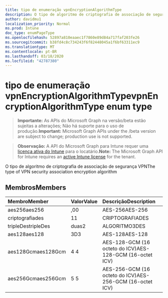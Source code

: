 ```yaml
---
title: tipo de enumeração vpnEncryptionAlgorithmType
description: O tipo de algoritmo de criptografia de associação de segurança VPN
author: davidmu1
localization_priority: Normal
ms.prod: Intune
doc_type: enumPageType
ms.openlocfilehash: 52897a810eaaec1f7860e89d84a717faf203fe26
ms.sourcegitcommit: b38fd4c8c734243f6f82448045a1f6bf63311ec9
ms.translationtype: MT
ms.contentlocale: pt-BR
ms.lasthandoff: 03/18/2020
ms.locfileid: "42787380"
---
```

# <a name="vpnencryptionalgorithmtype-enum-type"></a><span data-ttu-id="955d2-103">tipo de enumeração vpnEncryptionAlgorithmType</span><span class="sxs-lookup"><span data-stu-id="955d2-103">vpnEncryptionAlgorithmType enum type</span></span>

> <span data-ttu-id="955d2-104">**Importante:** As APIs do Microsoft Graph na versão/beta estão sujeitas a alterações; Não há suporte para o uso de produção.</span><span class="sxs-lookup"><span data-stu-id="955d2-104">**Important:** Microsoft Graph APIs under the /beta version are subject to change; production use is not supported.</span></span>

> <span data-ttu-id="955d2-105">**Observação:** A API do Microsoft Graph para Intune requer uma [licença ativa do Intune](https://go.microsoft.com/fwlink/?linkid=839381) para o locatário.</span><span class="sxs-lookup"><span data-stu-id="955d2-105">**Note:** The Microsoft Graph API for Intune requires an [active Intune license](https://go.microsoft.com/fwlink/?linkid=839381) for the tenant.</span></span>

<span data-ttu-id="955d2-106">O tipo de algoritmo de criptografia de associação de segurança VPN</span><span class="sxs-lookup"><span data-stu-id="955d2-106">The type of VPN security association encryption algorithm</span></span>

## <a name="members"></a><span data-ttu-id="955d2-107">Membros</span><span class="sxs-lookup"><span data-stu-id="955d2-107">Members</span></span>
|<span data-ttu-id="955d2-108">Membro</span><span class="sxs-lookup"><span data-stu-id="955d2-108">Member</span></span>|<span data-ttu-id="955d2-109">Valor</span><span class="sxs-lookup"><span data-stu-id="955d2-109">Value</span></span>|<span data-ttu-id="955d2-110">Descrição</span><span class="sxs-lookup"><span data-stu-id="955d2-110">Description</span></span>|
|:---|:---|:---|
|<span data-ttu-id="955d2-111">aes256</span><span class="sxs-lookup"><span data-stu-id="955d2-111">aes256</span></span>|<span data-ttu-id="955d2-112">,0</span><span class="sxs-lookup"><span data-stu-id="955d2-112">0</span></span>|<span data-ttu-id="955d2-113">AES-256</span><span class="sxs-lookup"><span data-stu-id="955d2-113">AES-256</span></span>|
|<span data-ttu-id="955d2-114">criptografia</span><span class="sxs-lookup"><span data-stu-id="955d2-114">des</span></span>|<span data-ttu-id="955d2-115">1</span><span class="sxs-lookup"><span data-stu-id="955d2-115">1</span></span>|<span data-ttu-id="955d2-116">CRIPTOGRAFIA</span><span class="sxs-lookup"><span data-stu-id="955d2-116">DES</span></span>|
|<span data-ttu-id="955d2-117">tripleDes</span><span class="sxs-lookup"><span data-stu-id="955d2-117">tripleDes</span></span>|<span data-ttu-id="955d2-118">duas</span><span class="sxs-lookup"><span data-stu-id="955d2-118">2</span></span>|<span data-ttu-id="955d2-119">ALGORITMO</span><span class="sxs-lookup"><span data-stu-id="955d2-119">3DES</span></span>|
|<span data-ttu-id="955d2-120">aes128</span><span class="sxs-lookup"><span data-stu-id="955d2-120">aes128</span></span>|<span data-ttu-id="955d2-121">3D</span><span class="sxs-lookup"><span data-stu-id="955d2-121">3</span></span>|<span data-ttu-id="955d2-122">AES-128</span><span class="sxs-lookup"><span data-stu-id="955d2-122">AES-128</span></span>|
|<span data-ttu-id="955d2-123">aes128Gcm</span><span class="sxs-lookup"><span data-stu-id="955d2-123">aes128Gcm</span></span>|<span data-ttu-id="955d2-124">4 </span><span class="sxs-lookup"><span data-stu-id="955d2-124">4</span></span>|<span data-ttu-id="955d2-125">AES-128-GCM (16 octeto do ICV)</span><span class="sxs-lookup"><span data-stu-id="955d2-125">AES-128-GCM (16-octet ICV)</span></span>|
|<span data-ttu-id="955d2-126">aes256Gcm</span><span class="sxs-lookup"><span data-stu-id="955d2-126">aes256Gcm</span></span>|<span data-ttu-id="955d2-127">5 </span><span class="sxs-lookup"><span data-stu-id="955d2-127">5</span></span>|<span data-ttu-id="955d2-128">AES-256-GCM (16 octeto do ICV)</span><span class="sxs-lookup"><span data-stu-id="955d2-128">AES-256-GCM (16-octet ICV)</span></span>|



